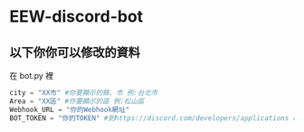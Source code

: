 # EEW-discord-bot

## 以下你你可以修改的資料
在 bot.py 裡
```py
city = "XX市" #你要顯示的縣、市 例:台北市
Area = "XX區" #你要顯示的區 例:松山區
Webhook_URL = "你的Webhook網址"
BOT_TOKEN = "你的TOKEN" #到https://discord.com/developers/applications 取得(需有Discord帳號)```